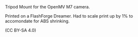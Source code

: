 Tripod Mount for the OpenMV M7 camera.

Printed on a FlashForge Dreamer. Had to scale print up by 1% to accomondate for ABS shrinking.

(CC BY-SA 4.0) 
